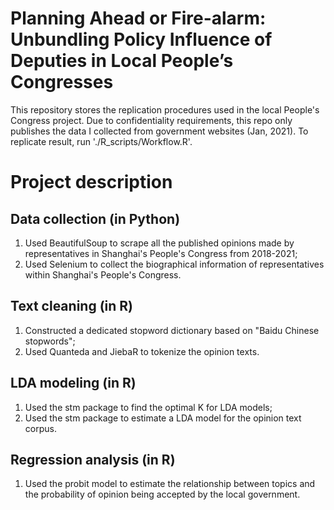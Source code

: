# Planning Ahead or Fire-alarm: Unbundling Policy Influence of Deputies in Local People’s Congresses

This repository stores the replication procedures used in the local People's Congress project. Due to confidentiality requirements, this repo only publishes the data I collected from government websites (Jan, 2021). To replicate result, run './R_scripts/Workflow.R'. 

# Project description
## Data collection (in Python)
1. Used BeautifulSoup to scrape all the published opinions made by representatives in Shanghai's People's Congress from 2018-2021;
2. Used Selenium to collect the biographical information of representatives within Shanghai's People's Congress.

## Text cleaning (in R)
1. Constructed a dedicated stopword dictionary based on "Baidu Chinese stopwords";
2. Used Quanteda and JiebaR to tokenize the opinion texts.

## LDA modeling (in R)
1. Used the stm package to find the optimal K for LDA models;
2. Used the stm package to estimate a LDA model for the opinion text corpus.

## Regression analysis (in R)
1. Used the probit model to estimate the relationship between topics and the probability of opinion being accepted by the local government.
